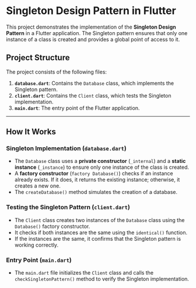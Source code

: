 # Singleton Design Pattern in Flutter

This project demonstrates the implementation of the **Singleton Design Pattern** in a Flutter application. The Singleton pattern ensures that only one instance of a class is created and provides a global point of access to it.

## Project Structure

The project consists of the following files:

1. **`database.dart`**: Contains the `Database` class, which implements the Singleton pattern.
2. **`client.dart`**: Contains the `Client` class, which tests the Singleton implementation.
3. **`main.dart`**: The entry point of the Flutter application.

---

## How It Works

### Singleton Implementation (`database.dart`)

- The `Database` class uses a **private constructor** (`_internal`) and a **static instance** (`_instance`) to ensure only one instance of the class is created.
- A **factory constructor** (`factory Database()`) checks if an instance already exists. If it does, it returns the existing instance; otherwise, it creates a new one.
- The `createDatabase()` method simulates the creation of a database.

### Testing the Singleton Pattern (`client.dart`)

- The `Client` class creates two instances of the `Database` class using the `Database()` factory constructor.
- It checks if both instances are the same using the `identical()` function.
- If the instances are the same, it confirms that the Singleton pattern is working correctly.

### Entry Point (`main.dart`)

- The `main.dart` file initializes the `Client` class and calls the `checkSingletonPattern()` method to verify the Singleton implementation.


